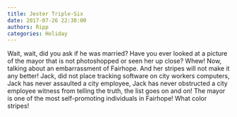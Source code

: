 ```yaml
---
title: Jester Triple-Six
date: 2017-07-26 22:38:00
authors: Ripp
categories: Holiday
---
```


 Wait, wait, did you ask if he was married? Have you ever looked at a picture of the mayor that is not photoshopped or seen her up close? Whew! Now, talking about an embarrassment of Fairhope. And her stripes will not make it any better! Jack, did not place tracking software on city workers computers, Jack has never assaulted a city employee, Jack has never obstructed a city employee witness from telling the truth, the list goes on and on! The mayor is one of the most self-promoting individuals in Fairhope! What color stripes!